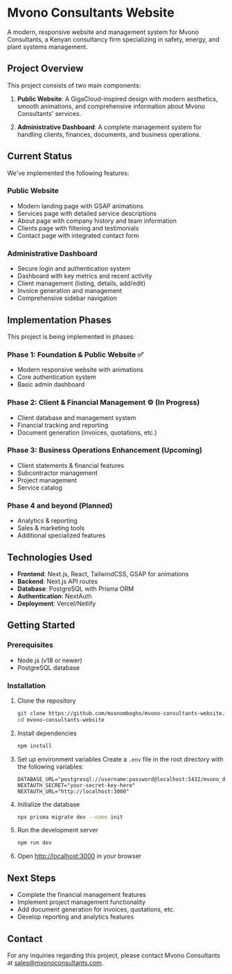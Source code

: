 # Mvono Consultants Website

A modern, responsive website and management system for Mvono Consultants, a Kenyan consultancy firm specializing in safety, energy, and plant systems management.

## Project Overview

This project consists of two main components:

1. **Public Website**: A GigaCloud-inspired design with modern aesthetics, smooth animations, and comprehensive information about Mvono Consultants' services.

2. **Administrative Dashboard**: A complete management system for handling clients, finances, documents, and business operations.

## Current Status

We've implemented the following features:

### Public Website
- Modern landing page with GSAP animations
- Services page with detailed service descriptions
- About page with company history and team information
- Clients page with filtering and testimonials
- Contact page with integrated contact form

### Administrative Dashboard
- Secure login and authentication system
- Dashboard with key metrics and recent activity
- Client management (listing, details, add/edit)
- Invoice generation and management
- Comprehensive sidebar navigation

## Implementation Phases

This project is being implemented in phases:

### Phase 1: Foundation & Public Website ✅
- Modern responsive website with animations
- Core authentication system
- Basic admin dashboard

### Phase 2: Client & Financial Management ⚙️ (In Progress)
- Client database and management system
- Financial tracking and reporting
- Document generation (invoices, quotations, etc.)

### Phase 3: Business Operations Enhancement (Upcoming)
- Client statements & financial features
- Subcontractor management
- Project management
- Service catalog

### Phase 4 and beyond (Planned)
- Analytics & reporting
- Sales & marketing tools
- Additional specialized features

## Technologies Used

- **Frontend**: Next.js, React, TailwindCSS, GSAP for animations
- **Backend**: Next.js API routes
- **Database**: PostgreSQL with Prisma ORM
- **Authentication**: NextAuth
- **Deployment**: Vercel/Netlify

## Getting Started

### Prerequisites
- Node.js (v18 or newer)
- PostgreSQL database

### Installation

1. Clone the repository
   ```bash
   git clone https://github.com/mvonombogho/mvono-consultants-website.git
   cd mvono-consultants-website
   ```

2. Install dependencies
   ```bash
   npm install
   ```

3. Set up environment variables
   Create a `.env` file in the root directory with the following variables:
   ```
   DATABASE_URL="postgresql://username:password@localhost:5432/mvono_db"
   NEXTAUTH_SECRET="your-secret-key-here"
   NEXTAUTH_URL="http://localhost:3000"
   ```

4. Initialize the database
   ```bash
   npx prisma migrate dev --name init
   ```

5. Run the development server
   ```bash
   npm run dev
   ```

6. Open [http://localhost:3000](http://localhost:3000) in your browser

## Next Steps

- Complete the financial management features
- Implement project management functionality
- Add document generation for invoices, quotations, etc.
- Develop reporting and analytics features

## Contact

For any inquiries regarding this project, please contact Mvono Consultants at sales@mvonoconsultants.com.
